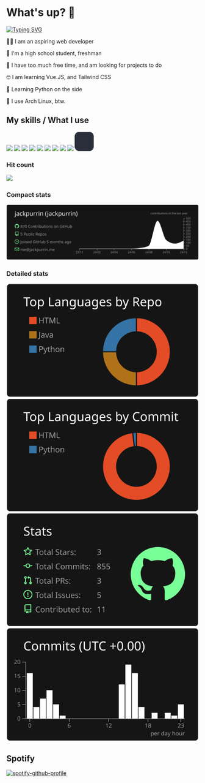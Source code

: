# What's up? 🤨

[![Typing SVG](https://readme-typing-svg.demolab.com/?lines=Hi,+I'm+jackpurrin!+👋;Aspiring+Web+Developer;Check+out+my+website+at;https://jackpurrin.me/)](https://git.io/typing-svg)

🧑‍💻 I am an aspiring web developer  

🏫 I'm a high school student, freshman  

📅 I have too much free time, and am looking for projects to do  

🤓 I am learning Vue.JS, and Tailwind CSS  

🐍 Learning Python on the side   

🐧 I use Arch Linux, btw.  

## My skills / What I use

<a href="#"><img src="https://github.com/onemarc/tech-icons/blob/main/icons/cloudflare.svg" width="50"></a>
<a href="#"><img src="https://github.com/onemarc/tech-icons/blob/main/icons/archlinux-dark.svg" width="50"></a>
<a href="#"><img src="https://github.com/onemarc/tech-icons/blob/main/icons/docker-dark.svg" width="50"></a>
<a href="#"><img src="https://github.com/onemarc/tech-icons/blob/main/icons/git.svg" width="50"></a>
<a href="#"><img src="https://github.com/onemarc/tech-icons/blob/main/icons/github-dark.svg" width="50"></a>
<a href="#"><img src="https://github.com/onemarc/tech-icons/blob/main/icons/html.svg" width="50"></a>
<a href="#"><img src="https://github.com/onemarc/tech-icons/blob/main/icons/linux-dark.svg" width="50"></a>
<a href="#"><img src="https://github.com/onemarc/tech-icons/blob/main/icons/markdown-dark.svg" width="50"></a>
<a href="#"><img src="https://github.com/onemarc/tech-icons/blob/main/icons/nginx-dark.svg" width="50"></a>
<a href="#"><img src="https://github.com/onemarc/tech-icons/blob/main/icons/protonmail-dark.svg" width="50"></a>

### Hit count

![](https://count.getloli.com/@jackpurrin?name=jackpurrin&theme=rule34&padding=7&offset=0&align=top&scale=1&pixelated=1&darkmode=auto)

### Compact stats

[![](https://raw.githubusercontent.com/jackpurrin/jackpurrin/master/profile-summary-card-output/dark/0-profile-details.svg)](https://github.com/vn7n24fzkq/github-profile-summary-cards)

### Detailed stats

[![](https://raw.githubusercontent.com/jackpurrin/jackpurrin/master/profile-summary-card-output/dark/1-repos-per-language.svg)](https://github.com/vn7n24fzkq/github-profile-summary-cards) [![](https://raw.githubusercontent.com/jackpurrin/jackpurrin/master/profile-summary-card-output/dark/2-most-commit-language.svg)](https://github.com/vn7n24fzkq/github-profile-summary-cards)
[![](https://raw.githubusercontent.com/jackpurrin/jackpurrin/master/profile-summary-card-output/dark/3-stats.svg)](https://github.com/vn7n24fzkq/github-profile-summary-cards) [![](https://raw.githubusercontent.com/jackpurrin/jackpurrin/master/profile-summary-card-output/dark/4-productive-time.svg)](https://github.com/vn7n24fzkq/github-profile-summary-cards)

## Spotify

[![spotify-github-profile](https://spotify-github-profile.kittinanx.com/api/view?uid=yhqxs1v6x0ew63x7xhzwsr78d&cover_image=true&theme=default&show_offline=false&background_color=121212&interchange=false)](https://github.com/kittinan/spotify-github-profile)
